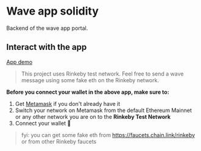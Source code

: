 # Wave app solidity
Backend of the wave app portal.


## Interact with the app
[App demo](https://wonderful-fermat-d880d3.netlify.app/)

> This project uses Rinkeby test network. Feel free to send a wave message using some fake eth on the Rinkeby network.

**Before you connect your wallet in the above app, make sure to:**

1. Get [Metamask](https://metamask.io/) if you don't already have it
2. Switch your network on Metamask from the default Ethereum Mainnet or any other network you are on to the **Rinkeby Test Network**
3. Connect your wallet 🎊

> fyi: you can get some fake eth from https://faucets.chain.link/rinkeby or from other Rinkeby faucets
